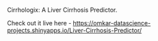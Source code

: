 Cirrhologix: A Liver Cirrhosis Predictor.

Check out it live here - https://omkar-datascience-projects.shinyapps.io/Liver-Cirrhosis-Predictor/
